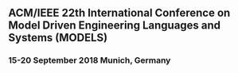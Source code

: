 ## ACM/IEEE 22th International Conference on Model Driven Engineering Languages and Systems (MODELS)

### 15-20 September 2018 Munich, Germany
